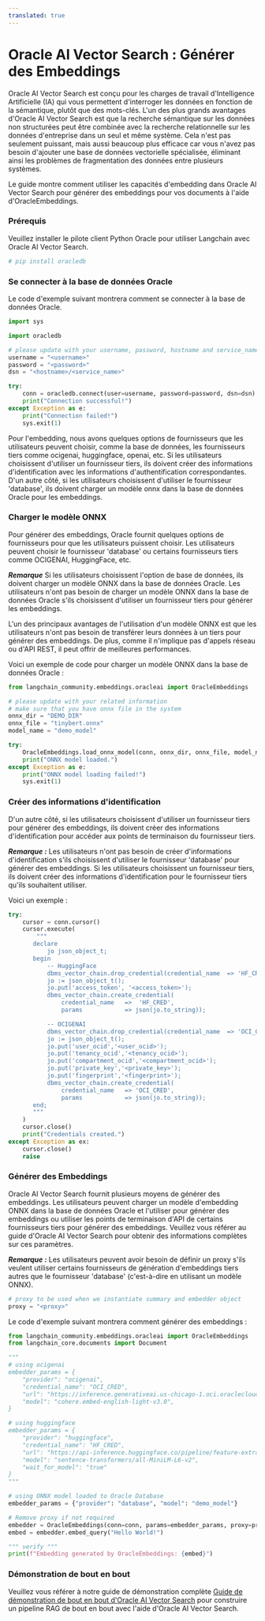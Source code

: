 ```yaml
---
translated: true
---
```


# Oracle AI Vector Search : Générer des Embeddings

Oracle AI Vector Search est conçu pour les charges de travail d'Intelligence Artificielle (IA) qui vous permettent d'interroger les données en fonction de la sémantique, plutôt que des mots-clés. L'un des plus grands avantages d'Oracle AI Vector Search est que la recherche sémantique sur les données non structurées peut être combinée avec la recherche relationnelle sur les données d'entreprise dans un seul et même système. Cela n'est pas seulement puissant, mais aussi beaucoup plus efficace car vous n'avez pas besoin d'ajouter une base de données vectorielle spécialisée, éliminant ainsi les problèmes de fragmentation des données entre plusieurs systèmes.

Le guide montre comment utiliser les capacités d'embedding dans Oracle AI Vector Search pour générer des embeddings pour vos documents à l'aide d'OracleEmbeddings.

### Prérequis

Veuillez installer le pilote client Python Oracle pour utiliser Langchain avec Oracle AI Vector Search.

```python
# pip install oracledb
```

### Se connecter à la base de données Oracle

Le code d'exemple suivant montrera comment se connecter à la base de données Oracle.

```python
import sys

import oracledb

# please update with your username, password, hostname and service_name
username = "<username>"
password = "<password>"
dsn = "<hostname>/<service_name>"

try:
    conn = oracledb.connect(user=username, password=password, dsn=dsn)
    print("Connection successful!")
except Exception as e:
    print("Connection failed!")
    sys.exit(1)
```

Pour l'embedding, nous avons quelques options de fournisseurs que les utilisateurs peuvent choisir, comme la base de données, les fournisseurs tiers comme ocigenai, huggingface, openai, etc. Si les utilisateurs choisissent d'utiliser un fournisseur tiers, ils doivent créer des informations d'identification avec les informations d'authentification correspondantes. D'un autre côté, si les utilisateurs choisissent d'utiliser le fournisseur 'database', ils doivent charger un modèle onnx dans la base de données Oracle pour les embeddings.

### Charger le modèle ONNX

Pour générer des embeddings, Oracle fournit quelques options de fournisseurs pour que les utilisateurs puissent choisir. Les utilisateurs peuvent choisir le fournisseur 'database' ou certains fournisseurs tiers comme OCIGENAI, HuggingFace, etc.

***Remarque*** Si les utilisateurs choisissent l'option de base de données, ils doivent charger un modèle ONNX dans la base de données Oracle. Les utilisateurs n'ont pas besoin de charger un modèle ONNX dans la base de données Oracle s'ils choisissent d'utiliser un fournisseur tiers pour générer les embeddings.

L'un des principaux avantages de l'utilisation d'un modèle ONNX est que les utilisateurs n'ont pas besoin de transférer leurs données à un tiers pour générer des embeddings. De plus, comme il n'implique pas d'appels réseau ou d'API REST, il peut offrir de meilleures performances.

Voici un exemple de code pour charger un modèle ONNX dans la base de données Oracle :

```python
from langchain_community.embeddings.oracleai import OracleEmbeddings

# please update with your related information
# make sure that you have onnx file in the system
onnx_dir = "DEMO_DIR"
onnx_file = "tinybert.onnx"
model_name = "demo_model"

try:
    OracleEmbeddings.load_onnx_model(conn, onnx_dir, onnx_file, model_name)
    print("ONNX model loaded.")
except Exception as e:
    print("ONNX model loading failed!")
    sys.exit(1)
```

### Créer des informations d'identification

D'un autre côté, si les utilisateurs choisissent d'utiliser un fournisseur tiers pour générer des embeddings, ils doivent créer des informations d'identification pour accéder aux points de terminaison du fournisseur tiers.

***Remarque :*** Les utilisateurs n'ont pas besoin de créer d'informations d'identification s'ils choisissent d'utiliser le fournisseur 'database' pour générer des embeddings. Si les utilisateurs choisissent un fournisseur tiers, ils doivent créer des informations d'identification pour le fournisseur tiers qu'ils souhaitent utiliser.

Voici un exemple :

```python
try:
    cursor = conn.cursor()
    cursor.execute(
        """
       declare
           jo json_object_t;
       begin
           -- HuggingFace
           dbms_vector_chain.drop_credential(credential_name  => 'HF_CRED');
           jo := json_object_t();
           jo.put('access_token', '<access_token>');
           dbms_vector_chain.create_credential(
               credential_name   =>  'HF_CRED',
               params            => json(jo.to_string));

           -- OCIGENAI
           dbms_vector_chain.drop_credential(credential_name  => 'OCI_CRED');
           jo := json_object_t();
           jo.put('user_ocid','<user_ocid>');
           jo.put('tenancy_ocid','<tenancy_ocid>');
           jo.put('compartment_ocid','<compartment_ocid>');
           jo.put('private_key','<private_key>');
           jo.put('fingerprint','<fingerprint>');
           dbms_vector_chain.create_credential(
               credential_name   => 'OCI_CRED',
               params            => json(jo.to_string));
       end;
       """
    )
    cursor.close()
    print("Credentials created.")
except Exception as ex:
    cursor.close()
    raise
```

### Générer des Embeddings

Oracle AI Vector Search fournit plusieurs moyens de générer des embeddings. Les utilisateurs peuvent charger un modèle d'embedding ONNX dans la base de données Oracle et l'utiliser pour générer des embeddings ou utiliser les points de terminaison d'API de certains fournisseurs tiers pour générer des embeddings. Veuillez vous référer au guide d'Oracle AI Vector Search pour obtenir des informations complètes sur ces paramètres.

***Remarque :*** Les utilisateurs peuvent avoir besoin de définir un proxy s'ils veulent utiliser certains fournisseurs de génération d'embeddings tiers autres que le fournisseur 'database' (c'est-à-dire en utilisant un modèle ONNX).

```python
# proxy to be used when we instantiate summary and embedder object
proxy = "<proxy>"
```

Le code d'exemple suivant montrera comment générer des embeddings :

```python
from langchain_community.embeddings.oracleai import OracleEmbeddings
from langchain_core.documents import Document

"""
# using ocigenai
embedder_params = {
    "provider": "ocigenai",
    "credential_name": "OCI_CRED",
    "url": "https://inference.generativeai.us-chicago-1.oci.oraclecloud.com/20231130/actions/embedText",
    "model": "cohere.embed-english-light-v3.0",
}

# using huggingface
embedder_params = {
    "provider": "huggingface",
    "credential_name": "HF_CRED",
    "url": "https://api-inference.huggingface.co/pipeline/feature-extraction/",
    "model": "sentence-transformers/all-MiniLM-L6-v2",
    "wait_for_model": "true"
}
"""

# using ONNX model loaded to Oracle Database
embedder_params = {"provider": "database", "model": "demo_model"}

# Remove proxy if not required
embedder = OracleEmbeddings(conn=conn, params=embedder_params, proxy=proxy)
embed = embedder.embed_query("Hello World!")

""" verify """
print(f"Embedding generated by OracleEmbeddings: {embed}")
```

### Démonstration de bout en bout

Veuillez vous référer à notre guide de démonstration complète [Guide de démonstration de bout en bout d'Oracle AI Vector Search](https://github.com/langchain-ai/langchain/tree/master/cookbook/oracleai_demo.md) pour construire un pipeline RAG de bout en bout avec l'aide d'Oracle AI Vector Search.
